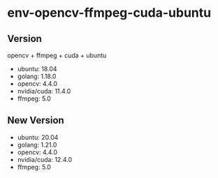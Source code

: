 # env-opencv-ffmpeg-cuda-ubuntu
## Version
opencv + ffmpeg + cuda + ubuntu

+ ubuntu: 18.04
+ golang: 1.18.0
+ opencv: 4.4.0
+ nvidia/cuda: 11.4.0
+ ffmpeg: 5.0

## New Version
+ ubuntu: 20.04
+ golang: 1.21.0
+ opencv: 4.4.0
+ nvidia/cuda: 12.4.0
+ ffmpeg: 5.0